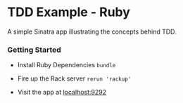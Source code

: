 TDD Example - Ruby
==================

A simple Sinatra app illustrating the concepts behind TDD.

### Getting Started

- Install Ruby Dependencies
`bundle`

- Fire up the Rack server
`rerun 'rackup'`

- Visit the app at [localhost:9292](http://localhost:9292)
